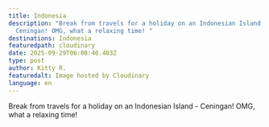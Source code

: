 ```yaml
---
title: Indonesia
description: "Break from travels for a holiday on an Indonesian Island -
  Ceningan! OMG, what a relaxing time! "
destinations: Indonesia
featuredpath: cloudinary
date: 2025-09-29T06:08:40.403Z
type: post
author: Kitty R.
featuredalt: Image hosted by Cloudinary
language: en
---
```

Break from travels for a holiday on an Indonesian Island - Ceningan! OMG, what a relaxing time! 

